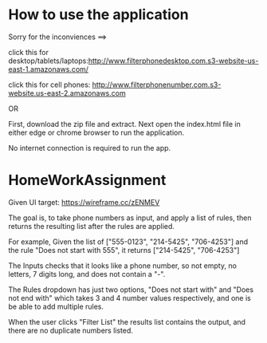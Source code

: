 # How to  use the application

Sorry for the inconviences ==>

click this for desktop/tablets/laptops:http://www.filterphonedesktop.com.s3-website-us-east-1.amazonaws.com/

click this for cell phones: http://www.filterphonenumber.com.s3-website.us-east-2.amazonaws.com

OR

First, download the zip file and extract. Next open the index.html file in either edge or chrome browser to run the application. 

No internet connection is required to run the app.

# HomeWorkAssignment

Given UI target: https://wireframe.cc/zENMEV

The goal is, to take phone numbers as input, and apply a list of rules, then returns the resulting list after the rules are applied.

For example, Given the list of ["555-0123", "214-5425", "706-4253"] and the rule "Does not start with 555", it returns  ["214-5425", "706-4253"]

The Inputs checks that it looks like a phone number, so not empty, no letters, 7 digits long, and does not contain a "-".

The Rules dropdown has just two options, "Does not start with" and "Does not end with" which takes 3 and 4 number values respectively, and one is be able to add multiple rules.

When the user clicks "Filter List" the results list contains the output, and there are no duplicate numbers listed.

